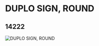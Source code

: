 # DUPLO SIGN, ROUND
## 14222
![DUPLO SIGN, ROUND](https://lc-www-live-s.legocdn.com/media/bricks/5/2/6044728.jpg)